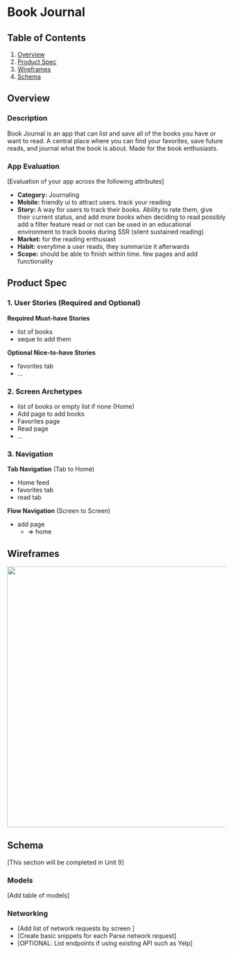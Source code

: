 # Book Journal

## Table of Contents

1. [Overview](#Overview)
2. [Product Spec](#Product-Spec)
3. [Wireframes](#Wireframes)
4. [Schema](#Schema)

## Overview

### Description

Book Journal is an app that can list and save all of the books you have or want to read. A central place where you can find your favorites, save future reads, and journal what the book is about. Made for the book enthusiasts.

### App Evaluation

[Evaluation of your app across the following attributes]
- **Category:** Journaling 
- **Mobile:** friendly ui to attract users. track your reading
- **Story:** A way for users to track their books. Ability to rate them, give their current status, and add more books when deciding to read possibly add a filter feature read or not can be used in an educational environment to track books during SSR (silent sustained reading)
- **Market:** for the reading enthusiast
- **Habit:** everytime a user reads, they summarize it afterwards
- **Scope:** should be able to finish within time. few pages and add functionality
## Product Spec

### 1. User Stories (Required and Optional)

**Required Must-have Stories**

* list of books
* seque to add them

**Optional Nice-to-have Stories**

* favorites tab
* ...

### 2. Screen Archetypes

* list of books or empty list if none (Home)
* Add page to add books
* Favorites page
* Read page
* ...

### 3. Navigation

**Tab Navigation** (Tab to Home)

* Home feed
* favorites tab
* read tab

**Flow Navigation** (Screen to Screen)

- add page
    - => home 

## Wireframes

<img src="https://imgur.com/a/RwsfbUc" width=600>


## Schema 

[This section will be completed in Unit 9]

### Models

[Add table of models]

### Networking

- [Add list of network requests by screen ]
- [Create basic snippets for each Parse network request]
- [OPTIONAL: List endpoints if using existing API such as Yelp]
